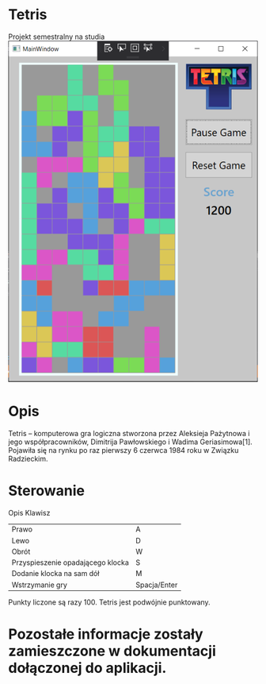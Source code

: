 # Tetris
Projekt semestralny na studia <br>
 <img src="https://github.com/paweldlugosz/Tetris/blob/master/tetris.png" alt="ScreenShot" style="max-width:100%;">
 
# Opis
Tetris – komputerowa gra logiczna stworzona przez Aleksieja Pażytnowa i jego współpracowników, Dimitrija Pawłowskiego i Wadima Geriasimowa[1]. Pojawiła się na rynku po raz pierwszy 6 czerwca 1984 roku w Związku Radzieckim.

# Sterowanie
<thead>
<tr>
<th>Opis</th>
<th>Klawisz</th>
</tr>
</thead>
<table>
<tr>
	<td>Prawo</td>	<td>A</td>
</tr>
<tr>
	<td>Lewo</td>	<td>D</td>
</tr>
 <tr>
	<td>Obrót</td>	<td>W</td>
</tr>
<tr>
	<td>Przyspieszenie opadającego klocka</td>	<td>S</td>
</tr>
<tr>
	<td>Dodanie klocka na sam dół </td>	<td>M</td>
</tr>
 <tr>
	<td>Wstrzymanie gry </td>	<td>Spacja/Enter</td>
</tr>
</table>

Punkty liczone są razy 100.
Tetris jest podwójnie punktowany.

# Pozostałe informacje zostały zamieszczone w dokumentacji dołączonej do aplikacji.
